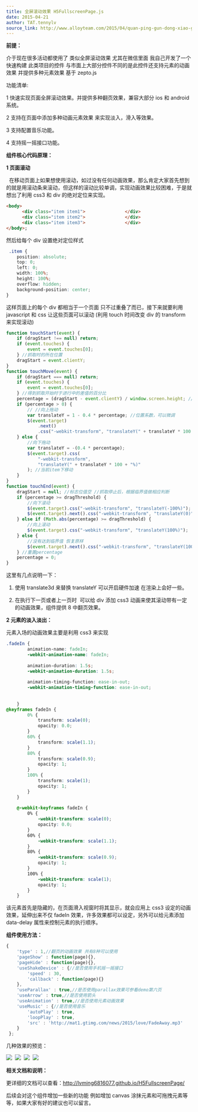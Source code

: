 ```yaml
---
title: 全屏滚动效果 H5FullscreenPage.js
date: 2015-04-21
author: TAT.tennylv
source_link: http://www.alloyteam.com/2015/04/quan-ping-gun-dong-xiao-guo-h5fullscreenpage-js/
---
```


<!-- {% raw %} - for jekyll -->

**前提：**

介于现在很多活动都使用了 类似全屏滚动效果 尤其在微信里面 我自己开发了一个快速构建 此类项目的控件 与市面上大部分控件不同的是此控件还支持元素的动画效果 并提供多种元素效果 基于 zepto.js 

功能清单:

1 快速实现页面全屏滚动效果。并提供多种翻页效果，兼容大部分 ios 和 android 系统。  

2 支持在页面中添加多种动画元素效果 来实现淡入，滑入等效果。  

3 支持配置音乐功能。  

4 支持摇一摇接口功能。

**组件核心代码原理：**

**1 页面滚动**

  在移动页面上如果想使用滚动，如过没有任何动画效果，那么肯定大家首先想到的就是用滚动条来滚动，但这样的滚动比较单调，实现动画效果比较困难，于是就想出了利用 css3 和 div 的绝对定位来实现。

```html
<body>
      <div class="item item1">               </div>
      <div class="item item2">               </div>
      <div class="item item3">               </div>
</body>;
```

然后给每个 div 设置绝对定位样式

```css
 .item {
    position: absolute;
    top: 0;
    left: 0;
    width: 100%;
    height: 100%;
    overflow: hidden;
    background-position: center;
}
```

这样页面上的每个 div 都相当于一个页面 只不过重叠了而已，接下来就要利用 javascript 和 css 让这些页面可以滚动 (利用 touch 时间改变 div 的 transform 来实现滚动)

```javascript
function touchStart(event) {
    if (dragStart !== null) return;
    if (event.touches) {
        event = event.touches[0];
    } //抓取时的所在位置
    dragStart = event.clientY;
}
function touchMove(event) {
    if (dragStart === null) return;
    if (event.touches) {
        event = event.touches[0];
    } //得到抓取开始时于进行中的差值的百分比
    percentage = (dragStart - event.clientY) / window.screen.height; //和屏幕高度做比较
    if (percentage > 0) {
        // //向上拖动
        var translateY = 1 - 0.4 * percentage; //位置系数，可以微调
        $(event.target)
            .next()
            .css("-webkit-transform", "translateY(" + translateY * 100 + "%)"); //下一个item上移动
    } else {
        //向下拖动
        var translateY = -(0.4 * percentage);
        $(event.target).css(
            "-webkit-transform",
            "translateY(" + translateY * 100 + "%)"
        ); //当前item下移动
    }
}
function touchEnd(event) {
    dragStart = null; //标志位值空 //抓取停止后，根据临界值做相应判断
    if (percentage >= dragThreshold) {
        //向下滚动
        $(event.target).css("-webkit-transform", "translateY(-100%)");
        $(event.target).next().css("-webkit-transform", "translateY(0)");
    } else if (Math.abs(percentage) >= dragThreshold) {
        //向上滚动
        $(event.target).css("-webkit-transform", "translateY(100%)");
    } else {
        //没有达到临界值 恢复原样
        $(event.target).next().css("-webkit-transform", "translateY(100%)");
    } //重置percentage
    percentage = 0;
}
```

这里有几点说明一下：

1) 使用 translate3d 来替换 translateY 可以开启硬件加速 在渲染上会好一些。

2) 在执行下一页或者上一页时  可以给 div 添加 css3 动画来使其滚动带有一定的动画效果，组件提供 8 中翻页效果。

**2 元素的淡入淡出：**

元素入场的动画效果主要是利用 css3 来实现

```css
.fadeIn {
        animation-name: fadeIn;
        -webkit-animation-name: fadeIn; 
 
        animation-duration: 1.5s;   
        -webkit-animation-duration: 1.5s;
 
        animation-timing-function: ease-in-out; 
        -webkit-animation-timing-function: ease-in-out;     
 
        
    }
@keyframes fadeIn {
        0% {
            transform: scale(0);
            opacity: 0.0;       
        }
        60% {
            transform: scale(1.1);  
        }
        80% {
            transform: scale(0.9);
            opacity: 1; 
        }   
        100% {
            transform: scale(1);
            opacity: 1; 
        }       
    }
 
    @-webkit-keyframes fadeIn {
        0% {
            -webkit-transform: scale(0);
            opacity: 0.0;       
        }
        60% {
            -webkit-transform: scale(1.1);
        }
        80% {
            -webkit-transform: scale(0.9);
            opacity: 1; 
        }   
        100% {
            -webkit-transform: scale(1);
            opacity: 1; 
        }       
    }
```

该元素首先是隐藏的，在页面滑入视窗时将其显示，就会应用上 css3 设定的动画效果，延伸出来不仅 fadeIn 效果，许多效果都可以设定，另外可以给元素添加 data-delay 属性来控制元素的执行顺序。

**组件使用方法：**

```javascript
{
    'type' : 1,//翻页的动画效果 共有8种可以使用
    'pageShow' : function(page){},
    'pageHide' : function(page){},
    'useShakeDevice' : {//是否使用手机摇一摇接口
        'speed' : 30,
        'callback' : function(page){}
    },
    'useParallax' : true,//是否使用parallax效果可参看demo第六页
    'useArrow' : true,//是否使用箭头
    'useAnimation' : true,//是否使用元素动画效果
    'useMusic' : {//是否使用音乐
        'autoPlay' : true,
        'loopPlay' : true,
        'src' : 'http://mat1.gtimg.com/news/2015/love/FadeAway.mp3'
    }
 };
```

几种效果的预览：

![](http://lvming6816077.github.io/H5FullscreenPage/images/h5scroll/2.gif)  ![](http://lvming6816077.github.io/H5FullscreenPage/images/h5scroll/3.gif)  ![](http://lvming6816077.github.io/H5FullscreenPage/images/h5scroll/4.gif)  ![](http://lvming6816077.github.io/H5FullscreenPage/images/h5scroll/5.gif)

**相关文档和说明：**

更详细的文档可以查看：<http://lvming6816077.github.io/H5FullscreenPage/>

后续会对这个组件增加一些新的功能 例如增加 canvas 涂抹元素和可拖拽元素等等，如果大家有好的建议也可以留言。

<!-- {% endraw %} - for jekyll -->